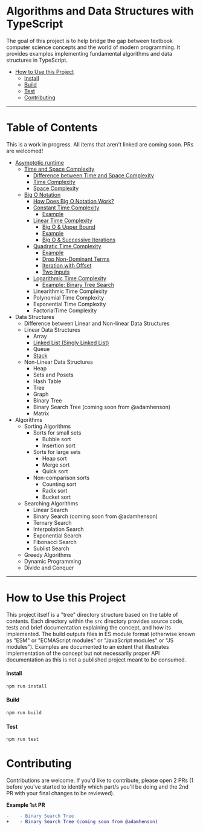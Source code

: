 # Algorithms and Data Structures with TypeScript

The goal of this project is to help bridge the gap between textbook computer science concepts and the world of modern programming. It provides examples implementing fundamental algorithms and data structures in TypeScript.

- [How to Use this Project](#how-to-use-this-project)
  - [Install](#install)
  - [Build](#build)
  - [Test](#test)
  - [Contributing](#contributing)

---

# Table of Contents

This is a work in progress. All items that aren't linked are coming soon. PRs are welcomed!

- [Asymptotic runtime](./src/asymptotic-runtime/README.md#asymptotic-runtime)
  - [Time and Space Complexity](./src/asymptotic-runtime/time-and-space-complexity/README.md#time-and-space-complexity)
    - [Difference between Time and Space Complexity](./src/asymptotic-runtime/time-and-space-complexity/README.md#difference-between-time-and-space-complexity)
    - [Time Complexity](./src/asymptotic-runtime/time-and-space-complexity/README.md#time-complexity)
    - [Space Complexity](./src/asymptotic-runtime/time-and-space-complexity/README.md#space-complexity)
  - [Big O Notation](./src/asymptotic-runtime/big-o-notation/README.md#big-o-notation)
    - [How Does Big O Notation Work?](./src/asymptotic-runtime/big-o-notation/README.md#how-does-big-o-notation-work)
    - [Constant Time Complexity](./src/asymptotic-runtime/big-o-notation/constant-time-complexity/README.md#constant-time-complexity)
      - [Example](./src/asymptotic-runtime/big-o-notation/constant-time-complexity/README.md#example)
    - [Linear Time Complexity](./src/asymptotic-runtime/big-o-notation/linear-time-complexity/README.md#linear-time-complexity)
      - [Big O & Upper Bound](./src/asymptotic-runtime/big-o-notation/linear-time-complexity/README.md#big-o--upper-bound)
      - [Example](./src/asymptotic-runtime/big-o-notation/linear-time-complexity/README.md#example)
      - [Big O & Successive Iterations](./src/asymptotic-runtime/big-o-notation/linear-time-complexity/README.md#big-o--successive-iterations)
    - [Quadratic Time Complexity](./src/asymptotic-runtime/big-o-notation/quadratic-time-complexity/README.md#quadratic-time-complexity)
      - [Example](./src/asymptotic-runtime/big-o-notation/quadratic-time-complexity/README.md#example)
      - [Drop Non-Dominant Terms](./src/asymptotic-runtime/big-o-notation/quadratic-time-complexity/README.md#drop-non-dominant-terms)
      - [Iteration with Offset](./src/asymptotic-runtime/big-o-notation/quadratic-time-complexity/README.md#iteration-with-offset)
      - [Two Inputs](./src/asymptotic-runtime/big-o-notation/quadratic-time-complexity/README.md#two-inputs)
    - [Logarithmic Time Complexity](./src/asymptotic-runtime/big-o-notation/logarithmic-time-complexity/README.md#logarithmic-time-complexity)
      - [Example: Binary Tree Search](./src/asymptotic-runtime/big-o-notation/logarithmic-time-complexity/README.md#example-binary-search)
    - Linearithmic Time Complexity
    - Polynomial Time Complexity
    - Exponential Time Complexity
    - FactorialTime Complexity
- Data Structures
  - Difference between Linear and Non-linear Data Structures
  - Linear Data Structures
    - Array
    - [Linked List (Singly Linked List)](./src/data-structures/linear-data-structures/singly-linked-list/README.md)
    - Queue
    - [Stack](./src/data-structures/linear-data-structures/stack/README.md)
  - Non-Linear Data Structures
    - Heap
    - Sets and Posets
    - Hash Table
    - Tree
    - Graph
    - Binary Tree
    - Binary Search Tree (coming soon from @adamhenson)
    - Matrix
- Algorithms
  - Sorting Algorithms
    - Sorts for small sets
      - Bubble sort
      - Insertion sort
    - Sorts for large sets
      - Heap sort
      - Merge sort
      - Quick sort
    - Non-comparison sorts
      - Counting sort
      - Radix sort
      - Bucket sort
  - Searching Algorithms
    - Linear Search
    - Binary Search (coming soon from @adamhenson)
    - Ternary Search
    - Interpolation Search
    - Exponential Search
    - Fibonacci Search
    - Sublist Search
  - Greedy Algorithms
  - Dynamic Programming
  - Divide and Conquer

---

# How to Use this Project

This project itself is a "tree" directory structure based on the table of contents. Each directory within the `src` directory provides source code, tests and brief documentation explaining the concept, and how its implemented. The build outputs files in ES module format (otherwise known as "ESM" or "ECMAScript modules" or "JavaScript modules" or "JS modules"). Examples are documented to an extent that illustrates implementation of the concept but not necessarily proper API documentation as this is not a published project meant to be consumed.

#### Install

```bash
npm run install
```

#### Build

```bash
npm run build
```

#### Test

```bash
npm run test
```

# Contributing

Contributions are welcome. If you'd like to contribute, please open 2 PRs (1 before you've started to identify which part/s you'll be doing and the 2nd PR with your final changes to be reviewed).

**Example 1st PR**

``` diff
-    - Binary Search Tree
+    - Binary Search Tree (coming soon from @adamhenson)
```
